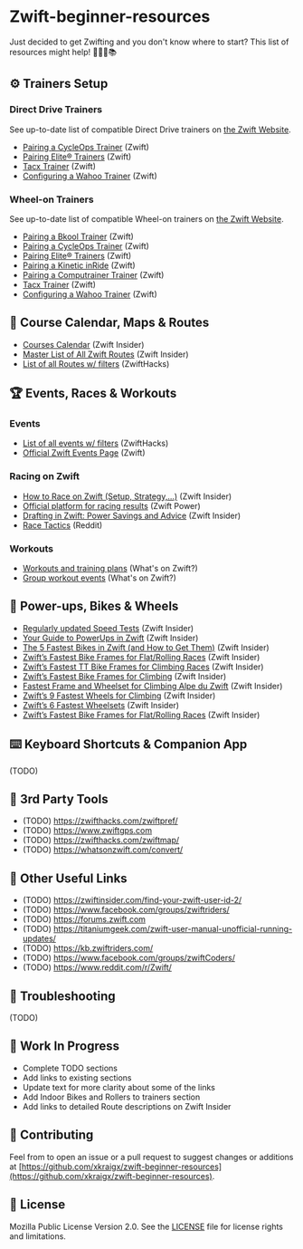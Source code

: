 # Zwift-beginner-resources

Just decided to get Zwifting and you don't know where to start?
This list of resources might help! 🚴🏻‍♂️📚

## ⚙️ Trainers Setup

### Direct Drive Trainers

See up-to-date list of compatible Direct Drive trainers on [the Zwift Website](https://support.zwift.com/en_us/direct-drive-trainers-B1oH2meS).

- [Pairing a CycleOps Trainer](https://support.zwift.com/en_us/pairing-a-cycleops-trainer-Hyx5XVZxS) (Zwift)
- [Pairing Elite® Trainers](https://support.zwift.com/en_us/pairing-elite-trainers-HJoxNNZer) (Zwift)
- [Tacx Trainer](https://support.zwift.com/en_us/tacx-trainer-SyxYB4bxB) (Zwift)
- [Configuring a Wahoo Trainer](https://support.zwift.com/en_us/configuring-a-wahoo-trainer-H1tQONZlS) (Zwift)

### Wheel-on Trainers

See up-to-date list of compatible Wheel-on trainers on [the Zwift Website](https://support.zwift.com/en_us/wheel-on-trainers-r1B5nQWxS).

- [Pairing a Bkool Trainer](https://support.zwift.com/en_us/pairing-a-bkool-trainer-HyQ4FVZeS) (Zwift)
- [Pairing a CycleOps Trainer](https://support.zwift.com/en_us/pairing-a-cycleops-trainer-Hyx5XVZxS) (Zwift)
- [Pairing Elite® Trainers](https://support.zwift.com/en_us/pairing-elite-trainers-HJoxNNZer) (Zwift)
- [Pairing a Kinetic inRide](https://support.zwift.com/en_us/pairing-a-kinetic-inride-HJPO5VWgB) (Zwift)
- [Pairing a Computrainer Trainer](https://support.zwift.com/en_us/pairing-a-computrainer-trainer-r1m75EZlS) (Zwift)
- [Tacx Trainer](https://support.zwift.com/en_us/tacx-trainer-SyxYB4bxB) (Zwift)
- [Configuring a Wahoo Trainer](https://support.zwift.com/en_us/configuring-a-wahoo-trainer-H1tQONZlS) (Zwift)

## 📆 Course Calendar, Maps & Routes

- [Courses Calendar](https://zwiftinsider.com/schedule/) (Zwift Insider)
- [Master List of All Zwift Routes](https://zwiftinsider.com/routes/) (Zwift Insider)
- [List of all Routes w/ filters](https://zwifthacks.com/app/routes/) (ZwiftHacks)

## 🏆 Events, Races & Workouts

### Events

- [List of all events w/ filters](https://zwifthacks.com/app/events/) (ZwiftHacks)
- [Official Zwift Events Page](https://zwift.com/events/) (Zwift)

### Racing on Zwift

- [How to Race on Zwift (Setup, Strategy,...)](https://zwiftinsider.com/how-to-race/) (Zwift Insider)
- [Official platform for racing results](https://zwiftpower.com/) (Zwift Power)
- [Drafting in Zwift: Power Savings and Advice](https://zwiftinsider.com/zwift-drafting/) (Zwift Insider)
- [Race Tactics](https://www.reddit.com/r/Zwift/comments/df7s73/finished_my_first_race_excited_to_learn_more_race/) (Reddit)

### Workouts

- [Workouts and training plans](https://whatsonzwift.com/workouts/) (What's on Zwift?)
- [Group workout events](https://whatsonzwift.com/group-workouts/) (What's on Zwift?)

## 🍄 Power-ups, Bikes & Wheels

- [Regularly updated Speed Tests](https://zwiftinsider.com/category/tips/equipment/speed-tests/) (Zwift Insider)
- [Your Guide to PowerUps in Zwift](https://zwiftinsider.com/powerups/) (Zwift Insider)
- [The 5 Fastest Bikes in Zwift (and How to Get Them)](https://zwiftinsider.com/5-fastest-bikes/) (Zwift Insider)
- [Zwift’s Fastest Bike Frames for Flat/Rolling Races](https://zwiftinsider.com/fastest-frames/) (Zwift Insider)
- [Zwift’s Fastest TT Bike Frames for Climbing Races](https://zwiftinsider.com/fastest-tt-climbing-frames/) (Zwift Insider)
- [Zwift’s Fastest Bike Frames for Climbing](https://zwiftinsider.com/fastest-bike-frames-for-climbing/) (Zwift Insider)
- [Fastest Frame and Wheelset for Climbing Alpe du Zwift](https://zwiftinsider.com/fastest-bike-alpe/) (Zwift Insider)
- [Zwift’s 9 Fastest Wheels for Climbing](https://zwiftinsider.com/9-fastest-wheels-for-climbers/) (Zwift Insider)
- [Zwift’s 6 Fastest Wheelsets](https://zwiftinsider.com/fastest-wheelsets/) (Zwift Insider)
- [Zwift’s Fastest Bike Frames for Flat/Rolling Races](https://zwiftinsider.com/fastest-framesold/) (Zwift Insider)

## ⌨️ Keyboard Shortcuts & Companion App

(TODO)

## 🔨 3rd Party Tools

- (TODO) https://zwifthacks.com/zwiftpref/
- (TODO) https://www.zwiftgps.com
- (TODO) https://zwifthacks.com/zwiftmap/
- (TODO) https://whatsonzwift.com/convert/

## 🔗 Other Useful Links

- (TODO) https://zwiftinsider.com/find-your-zwift-user-id-2/
- (TODO) https://www.facebook.com/groups/zwiftriders/
- (TODO) https://forums.zwift.com
- (TODO) https://titaniumgeek.com/zwift-user-manual-unofficial-running-updates/
- (TODO) https://kb.zwiftriders.com/
- (TODO) https://www.facebook.com/groups/zwiftCoders/
- (TODO) https://www.reddit.com/r/Zwift/

## 🔧 Troubleshooting

(TODO)

## 🚧 Work In Progress

- Complete TODO sections
- Add links to existing sections
- Update text for more clarity about some of the links
- Add Indoor Bikes and Rollers to trainers section
- Add links to detailed Route descriptions on Zwift Insider

## 🤝 Contributing

Feel from to open an issue or a pull request to suggest changes or additions at [https://github.com/xkraigx/zwift-beginner-resources](https://github.com/xkraigx/zwift-beginner-resources).

## 📝 License

Mozilla Public License Version 2.0. See the [LICENSE](LICENSE) file for license rights and limitations.
